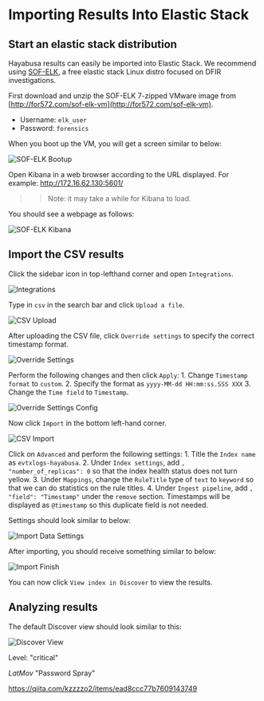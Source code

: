# Importing Results Into Elastic Stack

## Start an elastic stack distribution

Hayabusa results can easily be imported into Elastic Stack. We recommend using [SOF-ELK](https://github.com/philhagen/sof-elk/blob/main/VM_README.md), a free elastic stack Linux distro focused on DFIR investigations.

First download and unzip the SOF-ELK 7-zipped VMware image from [http://for572.com/sof-elk-vm](http://for572.com/sof-elk-vm).

* Username: `elk_user`
* Password: `forensics`

When you boot up the VM, you will get a screen similar to below:

![SOF-ELK Bootup](01-SOF-ELK-Bootup.png)

Open Kibana in a web browser according to the URL displayed. For example: http://172.16.62.130:5601/

>> Note: it may take a while for Kibana to load.

You should see a webpage as follows:

![SOF-ELK Kibana](02-Kibana.png)

## Import the CSV results

Click the sidebar icon in top-lefthand corner and open `Integrations`.

![Integrations](03-Integrations.png)

Type in `csv` in the search bar and click `Upload a file`.

![CSV Upload](04-IntegrationsImportCSV.png)

After uploading the CSV file, click `Override settings` to specify the correct timestamp format.

![Override Settings](05-OverrideSettings.png)

Perform the following changes and then click `Apply`:
    1. Change `Timestamp format` to `custom`.
    2. Specify the format as `yyyy-MM-dd HH:mm:ss.SSS XXX`
    3. Change the `Time field` to `Timestamp`.
   
![Override Settings Config](06-OverrideSettingsConfig.png)

Now click `Import` in the bottom left-hand corner.

![CSV Import](07-CSV-Import.png)

Click on `Advanced` and perform the following settings:
    1. Title the `Index name` as `evtxlogs-hayabusa`.
    2. Under `Index settings`, add `, "number_of_replicas": 0` so that the index health status does not turn yellow.
    3. Under `Mappings`, change the `RuleTitle` type of `text` to `keyword` so that we can do statistics on the rule titles.
    4. Under `Ingest pipeline`, add `, "field": "Timestamp"` under the `remove` section. Timestamps will be displayed as `@timestamp` so this duplicate field is not needed.

Settings should look similar to below:

![Import Data Settings](08-ImportDataSettings.png)

After importing, you should receive something similar to below:

![Import Finish](09-ImportFinish.png)

You can now click `View index in Discover` to view the results.

## Analyzing results

The default Discover view should look similar to this:

![Discover View](10-Discover.png)



Level: "critical" 

*LatMov*
"Password Spray"


https://qiita.com/kzzzzo2/items/ead8ccc77b7609143749